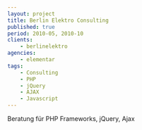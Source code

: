 ```yaml
---
layout: project
title: Berlin Elektro Consulting
published: true
period: 2010-05, 2010-10
clients:
    - berlinelektro
agencies:
    - elementar
tags:
    - Consulting
    - PHP
    - jQuery
    - AJAX
    - Javascript
---
```

Beratung für PHP Frameworks, jQuery, Ajax
